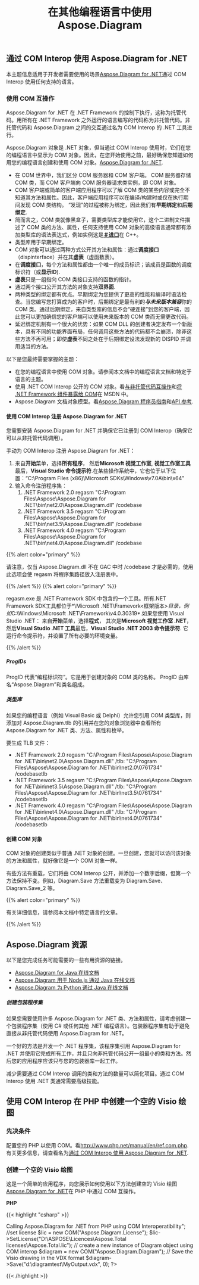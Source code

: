 ﻿---
title: 在其他编程语言中使用 Aspose.Diagram
type: docs
weight: 120
url: /zh/net/utilizing-aspose-diagram-in-other-programming-languages/
description: 本页介绍如何在其他编程语言中使用 Aspose.Diagram。
---
## **通过 COM Interop 使用 Aspose.Diagram for .NET**
本主题信息适用于开发者需要使用的场景[Aspose.Diagram for .NET](/diagram/zh/net/home/)通过 COM Interop 使用任何支持的语言。
### **使用 COM 互操作**
Aspose.Diagram for .NET 在 .NET Framework 的控制下执行，这称为托管代码。用所有在 .NET Framework 之外运行的语言编写的代码称为非托管代码。非托管代码和 Aspose.Diagram 之间的交互通过名为 COM Interop 的 .NET 工具进行。

Aspose.Diagram 对象是 .NET 对象，但当通过 COM Interop 使用时，它们在您的编程语言中显示为 COM 对象。因此，在您开始使用之前，最好确保您知道如何用您的编程语言创建和使用 COM 对象。[Aspose.Diagram for .NET](/diagram/zh/net/home/).

- 在 COM 世界中，我们区分 COM 服务器和 COM 客户端。 COM 服务器存储 COM 类，而 COM 客户端向 COM 服务器请求类实例，即 COM 对象。
-  COM 客户端或简单的客户端应用程序可以了解 COM 类的某些内容或完全不知道其方法和属性。因此，客户端应用程序可以在编译/构建时或仅在执行期间发现 COM 类结构。 “发现”的过程被称为绑定，因此我们有**早期绑定**和**后期绑定**.
- 简而言之，COM 类就像黑盒子，需要类型库才能使用它，这个二进制文件描述了 COM 类的方法、属性，任何支持使用 COM 对象的高级语言通常都有添加类型库的语法表达式，例如实例这是[**＃进口**](http://msdn.microsoft.com/en-us/library/8etzzkb6.aspx)在 C++。
- 类型库用于早期绑定。
-  COM 对象可以通过两种方式公开其方法和属性：通过**调度接口**（dispinterface）并在其**虚表**（虚函数表）。
- 在**调度接口**，每个方法和属性都由一个唯一的成员标识；该成员是函数的调度标识符（或**显示ID**).
- **虚表**只是一组指向 COM 类接口支持的函数的指针。
- 通过两个接口公开其方法的对象支持**双界面**.
- 两种类型的绑定都有优点。早期绑定为您提供了更高的性能和编译时语法检查。当您编写您打算成为的客户时，后期绑定是最有利的***与未来版本兼容***你的 COM 类。通过后期绑定，来自类型库的信息不会“硬连接”到您的客户端，因此您可以更加确信您的客户端可以使用未来版本的 COM 类而无需更改代码。
- 延迟绑定机制有一个很大的优势：如果 COM DLL 的创建者决定发布一个新版本，具有不同的功能界面布局，任何调用这些方法的代码都不会崩溃，除非这些方法不再可用；即使**虚表**不同之处在于后期绑定设法发现新的 DISPID 并调用适当的方法。

以下是您最终需要掌握的主题：

- 在您的编程语言中使用 COM 对象。请参阅本文档中的编程语言文档和特定于语言的主题。
- 使用 .NET COM Interop 公开的 COM 对象。看[与非托管代码互操作](https://docs.microsoft.com/en-us/dotnet/framework/interop/)和[将 .NET Framework 组件暴露给 COM](https://docs.microsoft.com/en-us/dotnet/framework/interop/exposing-dotnet-components-to-com)在 MSDN 中。
-  Aspose.Diagram 文档对象模型。看[Aspose.Diagram 程序员指南](https://docs.aspose.com/diagram/net/developer-guide/)和[API 参考](https://reference.aspose.com/diagram/net).
#### **使用 COM Interop 注册 Aspose.Diagram for .NET**
您需要安装 Aspose.Diagram for .NET 并确保它已注册到 COM Interop（确保它可以从非托管代码调用）。

手动为 COM Interop 注册 Aspose.Diagram for .NET：

1. 来自**开始**菜单，选择**所有程序**， 然后**Microsoft 视觉工作室**, **视觉工作室工具**最后，**Visual Studio 命令提示符**.在某些操作系统中，它也位于以下位置：“C:\Program Files (x86)\Microsoft SDKs\Windows\v7.0A\bin\x64”
1. 输入命令注册程序集：
   1. .NET Framework 2.0
regasm "C:\Program Files\Aspose\Aspose.Diagram for .NET\bin\net2.0\Aspose.Diagram.dll" /codebase
   1. .NET Framework 3.5
 regasm "C:\Program Files\Aspose\Aspose.Diagram for .NET\bin\net3.5\Aspose.Diagram.dll" /codebase
   1. .NET Framework 4.0
 regasm "C:\Program Files\Aspose\Aspose.Diagram for .NET\bin\net4.0\Aspose.Diagram.dll" /codebase

{{% alert color="primary" %}} 

请注意，仅当 Aspose.Diagram.dll 不在 GAC 中时 /codebase 才是必需的，使用此选项会使 regasm 将程序集路径放入注册表中。

{{% /alert %}} {{% alert color="primary" %}} 

 regasm.exe 是 .NET Framework SDK 中包含的一个工具。所有.NET Framework SDK工具都位于*\Microsoft .NET\Framevork\<框架版本>*目录，例如*C:\Windows\Microsoft .NET\Framework\v4.0.30319*.如果您使用 Visual Studio .NET：
来自**开始**菜单，选择**程式**， 其次是**Microsoft 视觉工作室 .NET**， 然后**Visual Studio .NET 工具**最后，**Visual Studio .NET 2003 命令提示符**.
它运行命令提示符，并设置了所有必要的环境变量。

{{% /alert %}} 
##### **ProgIDs**
ProgID 代表“编程标识符”。它是用于创建对象的 COM 类的名称。 ProgID 由库名“Aspose.Diagram”和类名组成。
##### **类型库**
如果您的编程语言（例如 Visual Basic 或 Delphi）允许您引用 COM 类型库，则添加对 Aspose.Diagram.tlb 的引用并在您的对象浏览器中查看所有 Aspose.Diagram for .NET 类、方法、属性和枚举。

要生成 TLB 文件：

- .NET Framework 2.0
 regasm "C:\Program Files\Aspose\Aspose.Diagram for .NET\bin\net2.0\Aspose.Diagram.dll" /tlb: "C:\Program Files\Aspose\Aspose.Diagram for .NET\bin\net2.0\0761734" /codebasetlb
- .NET Framework 3.5
 regasm "C:\Program Files\Aspose\Aspose.Diagram for .NET\bin\net3.5\Aspose.Diagram.dll" /tlb: "C:\Program Files\Aspose\Aspose.Diagram for .NET\bin\net3.5\0761734" /codebasetlb
- .NET Framework 4.0
regasm "C:\Program Files\Aspose\Aspose.Diagram for .NET\bin\net4.0\Aspose.Diagram.dll" /tlb: "C:\Program Files\Aspose\Aspose.Diagram for .NET\bin\net4.0\0761734" /codebasetlb
#### **创建 COM 对象**
COM 对象的创建类似于普通 .NET 对象的创建。一旦创建，您就可以访问该对象的方法和属性，就好像它是一个 COM 对象一样。

有些方法有重载，它们将由 COM Interop 公开，并添加一个数字后缀，但第一个方法保持不变。例如，Diagram.Save 方法重载变为 Diagram.Save、Diagram.Save_2 等。

{{% alert color="primary" %}} 

有关详细信息，请参阅本文档中特定语言的文章。

{{% /alert %}} 
## **Aspose.Diagram 资源**
以下是您完成任务可能需要的一些有用资源的链接。
- [Aspose.Diagram for Java 在线文档](https://docs.aspose.com/diagram/java/)
- [Aspose.Diagram 用于 Node.js 通过 Java 在线文档](https://docs.aspose.com/diagram/nodejsjava/)
- [Aspose.Diagram 为 Python 通过 Java 在线文档](https://docs.aspose.com/diagram/pythonjava/)

##### **创建包装程序集**
如果您需要使用许多 Aspose.Diagram for .NET 类、方法和属性，请考虑创建一个包装程序集（使用 C# 或任何其他 .NET 编程语言）。包装器程序集有助于避免直接从非托管代码使用 Aspose.Diagram for .NET。

一个好的方法是开发一个 .NET 程序集，该程序集引用 Aspose.Diagram for .NET 并使用它完成所有工作，并且只向非托管代码公开一组最小的类和方法。然后您的应用程序应该只与您的包装器库一起工作。

减少需要通过 COM Interop 调用的类和方法的数量可以简化项目。通过 COM Interop 使用 .NET 类通常需要高级技能。
## **使用 COM Interop 在 PHP 中创建一个空的 Visio 绘图**
### **先决条件**
配置您的 PHP 以使用 COM。看<http://www.php.net/manual/en/ref.com.php>.有关更多信息，请查看名为[通过 COM Interop 使用 Aspose.Diagram for .NET](/diagram/zh/net/home/).
### **创建一个空的 Visio 绘图**
这是一个简单的应用程序，向您展示如何使用以下方法创建空的 Visio 绘图[Aspose.Diagram for .NET](/diagram/zh/net/home/)在 PHP 中通过 COM 互操作。

**PHP**

{{< highlight "csharp" >}}

 <?php

echo "<h3>Calling Aspose.Diagram for .NET from PHP using COM Interoperatibility</h3>";

//set license

$lic = new COM("Aspose.Diagram.License");

$lic->SetLicense("D:\ASPOSE\Licences\Aspose.Total licenses\Aspose.Total.lic");

// create a new instance of Diagram object using COM interop

$diagram = new COM("Aspose.Diagram.Diagram");

// Save the Visio drawing in the VDX format

$diagram->Save("d:\diagramtest\MyOutput.vdx", 0);

?>



{{< /highlight >}}

